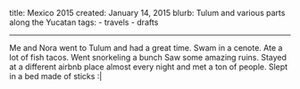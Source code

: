 title: Mexico 2015
created: January 14, 2015
blurb: Tulum and various parts along the Yucatan
tags:
    - travels
    - drafts

---

Me and Nora went to Tulum and had a great time.
Swam in a cenote.
Ate a lot of fish tacos.
Went snorkeling a bunch
Saw some amazing ruins.
Stayed at a different airbnb place almost every night and met a ton of people.
Slept in a bed made of sticks :|
